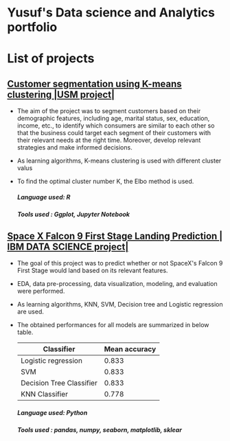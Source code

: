 # Yusuf's Data science and Analytics portfolio 

# List of projects 

## [Customer segmentation using K-means clustering |USM project|](https://github.com/Yuzerzef/Customer-segmentation-using-K-means)

* The aim of the project was to segment customers based on their demographic features, including age, marital status, sex, education, income, etc., to identify which consumers are similar to each other so that the business could target each segment of their customers with their relevant needs at the right time. Moreover, develop relevant strategies and make informed decisions.
* As learning algorithms, K-means clustering is used with different cluster valus
* To find the optimal cluster number K, the Elbo method is used.

  ##### Language used: R
  ##### Tools used : Ggplot, Jupyter Notebook 


## [Space X Falcon 9 First Stage Landing Prediction | IBM DATA SCIENCE project|](https://github.com/Yuzerzef/IBM-DATA-SCIENCE)

* The goal of this project was to predict whether or not SpaceX's Falcon 9 First Stage would land based on its relevant features.
* EDA, data pre-processing, data visualization, modeling, and evaluation were performed.
* As learning algorithms, KNN, SVM, Decision tree and Logistic regression are used.
* The obtained performances for all models are summarized in below table.
 
   | Classifier | Mean accuracy |
   |----|----|
   |Logistic regression | 0.833|
   |SVM |0.833| 
   |Decision Tree Classifier |0.833|
   |KNN Classifier |0.778|


  ##### Language used: Python
  ##### Tools used : pandas, numpy, seaborn, matplotlib, sklear

